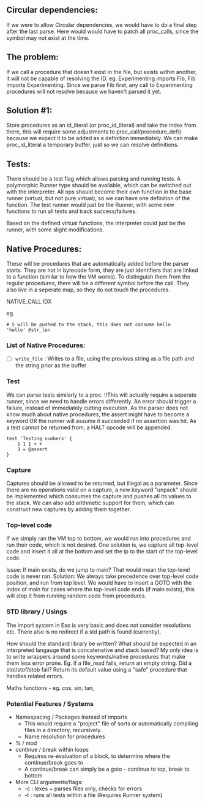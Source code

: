 ## Circular dependencies:

If we were to allow Circular dependencies, we would have to do a final step after 
the last parse. Here would would have to patch all proc_calls, since the symbol may
not exist at the time.

## The problem:
If we call a procedure that doesn't exist in the file, but exists within another,
it will not be capable of resolving the ID. eg. Experimenting imports Fib, Fib imports
Experimenting. Since we parse Fib first, any call to Experimenting procedures will not
resolve because we haven't parsed it yet.

## Solution #1:
Store procedures as an id_literal (or proc_id_literal) and take the index from there,
this will require some adjustments to proc_call/procedure_def() because we expect it
to be added as a definition immediately. We can make proc_id_literal a temporary buffer,
just so we can resolve definitions.


## Tests:
There should be a test flag which allows parsing and running tests. A polymorphic Runner type should be
available, which can be switched out with the interpreter. All ops should become their own function in
the base runner (virtual, but not pure virtual), so we can have one definition of the function. The 
test runner would just be the Runner, with some new functions to run all tests and track success/failures.

Based on the defined virtual functions, the interpreter could just be the runner, with some slight modifications.


## Native Procedures:
These will be procedures that are automatically added before the parser starts. They are not in bytecode form, they are just
identifiers that are linked to a function (similar to how the VM works). To distinguish them from the regular procedures,
there will be a different symbol before the call. They also live in a seperate map, so they do not touch the procedures.

NATIVE_CALL IDX

eg.
```
# 5 will be pushed to the stack, this does not consume hello
'hello' @str_len
```

### List of Native Procedures:
* [ ] `write_file` : Writes to a file, using the previous string as a file path and the string prior as the buffer

### Test
We can parse tests similarly to a proc. !!This will actually require a seperate runner, since we need to handle errors differently. An error should trigger a failure, instead of immediately cutting execution. As the parser does not know much about native procedures, the assert might have to become a keyword OR the runner will assume it succeeded if no assertion was hit. As a test cannot be returned from, a HALT opcode will be appended.
```
test 'Testing numbers' {
	1 1 1 + +
	3 = @assert
}
```


### Capture
Captures should be allowed to be returned, but illegal as a parameter. Since there are no operations valid on a capture, a new keyword "unpack" should be implemented which consumes the capture and pushes all its values to the stack. We can also add arithmetic support for them, which can construct new captures by adding them together.


### Top-level code
If we simply ran the VM top to bottom, we would run into procedures and run their code, which is not desired. One solution is, we capture all top-level code and insert it all at the bottom and set the ip to the start of the top-level code.

Issue: If main exists, do we jump to main? That would mean the top-level code is never ran.
Solution: We always take precedence over top-level code position, and run from top level. We would have to insert a GOTO with the index of main for cases where the top-level code ends (if main exists), this will stop it from running random code from procedures.


### STD library / Usings
The import system in Eso is very basic and does not consider resolutions etc. There also is no redirect if a std path is found (currently).

How should the standard library be written? What should be expected in an interpreted langauge that is concatenative and stack based? My only idea is to write wrappers around some keywords/native procedures that make them less error prone. Eg. if a file_read fails, return an empty string. Did a stoi/stof/stob fail? Return its default value using a "safe" procedure that handles related errors.

Maths functions - eg. cos, sin, tan, 

### Potential Features / Systems
* Namespacing / Packages instead of imports
	* This would require a "project" file of sorts or automatically compiling files in a directory, recursively.
	* Name resolution for procedures
* % / mod
* continue / break within loops
	* Requires re-evaluation of a block, to determine where the continue/break goes to
	* A continue/break can simply be a goto - continue to top, break to bottom
* More CLI arguments/flags:
	* -c : lexes + parses files only, checks for errors
	* -t : runs all tests within a file (Requires Runner system)